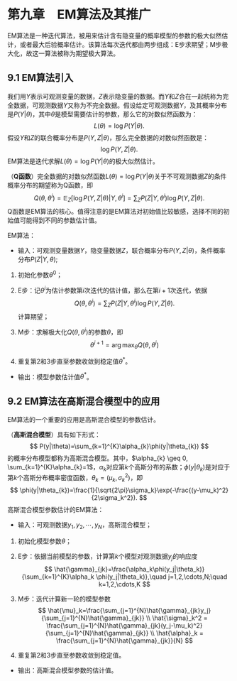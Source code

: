 # 第九章　EM算法及其推广

EM算法是一种迭代算法，被用来估计含有隐变量的概率模型的参数的极大似然估计，或者最大后验概率估计。该算法每次迭代都由两步组成：E步求期望；M步极大化，故这一算法被称为期望极大算法。

## 9.1 EM算法引入

我们用$Y$表示可观测变量的数据，$Z$表示隐变量的数据。而$Y$和$Z$合在一起统称为完全数据，可观测数据$Y$又称为不完全数据。假设给定可观测数据$Y$，及其概率分布是$P(Y|\theta)$，其中$\theta$是模型需要估计的参数，那么它的对数似然函数为：
$$
L(\theta)=\log P(Y|\theta).
$$
假设$Y$和$Z$的联合概率分布是$P(Y,Z|\theta)$，那么完全数据的对数似然函数是：
$$
\log P(Y,Z|\theta).
$$
EM算法是迭代求解$L(\theta)=\log P(Y|\theta)$的极大似然估计。

（**Q函数**）完全数据的对数似然函数$L(\theta)=\log P(Y|\theta)$关于不可观测数据$Z$的条件概率分布的期望称为Q函数，即
$$
Q(\theta,\theta^{i})=\mathbb{E}_{Z}[\log P(Y,Z|\theta)|Y,\theta^{i}]=\sum_{Z}P(Z|Y,\theta^{i})\log P(Y,Z|\theta).
$$
Q函数是EM算法的核心。值得注意的是EM算法对初始值比较敏感，选择不同的初始值可能得到不同的参数估计值。

EM算法：

- 输入：可观测变量数据$Y$，隐变量数据$Z$，联合概率分布$P(Y,Z|\theta)$，条件概率分布$P(Z|Y,\theta)$;

1. 初始化参数$\theta^{0}$；

2. E步：记$\theta^{i}$为估计参数第$i$次迭代的估计值，那么在第$i+1$次迭代，依据
   $$
   Q(\theta,\theta^{i})=\sum_{Z}P(Z|Y,\theta^{i})\log P(Y,Z|\theta).
   $$
   计算期望；

3. M步：求解极大化$Q(\theta,\theta^{i})$的参数$\theta​$，即
   $$
   \theta^{i+1}=\arg\max_{\theta} Q(\theta,\theta^{i})
   $$

4. 重复第2和3步直至参数收敛到稳定值$\theta^{*}$。

- 输出：模型参数估计值$\theta^{*}$。

## 9.2 EM算法在高斯混合模型中的应用

EM算法的一个重要的应用是高斯混合模型的参数估计。

（**高斯混合模型**）具有如下形式：
$$
P(y|\theta)=\sum_{k=1}^{K}\alpha_{k}\phi(y|\theta_{k})
$$
的概率分布模型都称为高斯混合模型。其中，$\alpha_{k} \geq 0, \sum_{k=1}^{K}\alpha_{k}=1$，$\alpha_{k}$对应第$k$个高斯分布的系数；$\phi(y|\theta_{k})$是对应于第$k$个高斯分布概率密度函数，$\theta_{k}=(\mu_k, \sigma_k^{2})$，即
$$
\phi(y|\theta_{k})=\frac{1}{\sqrt{2\pi}\sigma_k}\exp(-\frac{(y-\mu_k)^2}{2\sigma_k^2}).
$$
高斯混合模型参数估计的EM算法：

- 输入：可观测数据$y_1, y_2, \cdots, y_N$，高斯混合模型；

1. 初始化模型参数$\theta$；

2. E步：依据当前模型的参数，计算第$k$个模型对观测数据$y_{j}$的响应度
   $$
   \hat{\gamma}_{jk}=\frac{\alpha_k\phi(y_j|\theta_k)}{\sum_{k=1}^{K}\alpha_k \phi(y_j|\theta_k)},\quad j=1,2,\cdots,N;\quad k=1,2,\cdots,K
   $$

3. M步：迭代计算新一轮的模型参数
   $$
   \hat{\mu}_k=\frac{\sum_{j=1}^{N}\hat{\gamma}_{jk}y_j}{\sum_{j=1}^{N}\hat{\gamma}_{jk}} \\
   \hat{\sigma}_k^2 = \frac{\sum_{j=1}^{N}\hat{\gamma}_{jk}(y_j-\mu_k)^2}{\sum_{j=1}^{N}\hat{\gamma}_{jk}} \\
   \hat{\alpha}_k = \frac{\sum_{j=1}^{N}\hat{\gamma}_{jk}}{N}
   $$

4. 重复第2和3步直至参数收敛到稳定值。

- 输出：高斯混合模型参数的估计值。

